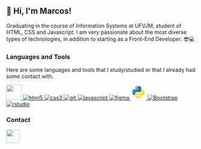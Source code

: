 ## 👋 Hi, I'm Marcos!
  
<p align="left"> Graduating in the course of Information Systems at UFVJM, student of HTML, CSS and Javascript. I am very passionate about the most diverse types of technologies, in addition to starting as a Front-End Developer. 😎💻 </p>

<h3 align="left">Languages and Tools</h3>
<p align="left"> Here are some languages and tools that I study/studied or that I already had some contact with. </p>
  
<p align="left">
  <a href="https://www.w3schools.com/cpp/" target="_blank" rel="noreferrer"> 
    <img src="https://cdn.jsdelivr.net/gh/devicons/devicon/icons/cplusplus/cplusplus-plain.svg" width="40" height="40"/> 
  </a>
  
  <a href="https://www.w3.org/html/" target="_blank" rel="noreferrer"> 
    <img src="https://cdn.jsdelivr.net/gh/devicons/devicon/icons/html5/html5-plain-wordmark.svg" alt="html5" width="40" height="40"/> 
  </a>
  
  <a href="https://www.w3schools.com/css/" target="_blank" rel="noreferrer"> 
    <img src="https://cdn.jsdelivr.net/gh/devicons/devicon/icons/css3/css3-plain-wordmark.svg" alt="css3" width="40" height="40"/> 
  </a>
  
  <a href="https://git-scm.com/" target="_blank" rel="noreferrer"> 
    <img src="https://cdn.jsdelivr.net/gh/devicons/devicon/icons/git/git-plain.svg" alt="git" width="40" height="40"/> 
  </a> 
  
  <a href="https://developer.mozilla.org/en-US/docs/Web/JavaScript" target="_blank" rel="noreferrer"> 
    <img src="https://cdn.jsdelivr.net/gh/devicons/devicon/icons/javascript/javascript-plain.svg" alt="javascript" width="40" height="40"/> 
  </a> 
  
  <a href="https://www.photoshop.com/en" target="_blank" rel="noreferrer"> 
    <img src="https://cdn.jsdelivr.net/gh/devicons/devicon/icons/figma/figma-original.svg" alt="figma" width="40" height="40"/> 
  </a>
  
  <a href="https://www.figma.com/" target="_blank" rel="noreferrer"> 
    <img src="https://raw.githubusercontent.com/devicons/devicon/master/icons/python/python-original.svg" alt="python" width="40" height="40"/>
  </a>
  
  <a href="https://getbootstrap.com" target="_blank" rel="noreferrer">
    <img src="https://cdn.jsdelivr.net/gh/devicons/devicon/icons/bootstrap/bootstrap-plain-wordmark.svg" alt="Bootstrap" width="40" height="40">
  </a>

  <a href="https://posit.co/download/rstudio-desktop/" target="_blank" rel="noreferrer">
    <img src="https://cdn.jsdelivr.net/gh/devicons/devicon/icons/rstudio/rstudio-plain.svg" alt="rstudio" width="40" heigth="40"/>
  </a>
  
 </p>
 
 <h3>Contact</h3>
 <p align="left">
    <a href="mailto:marcos.v.s.cruz10@gmail.com">
        <img src="https://cdn-icons-png.flaticon.com/512/281/281769.png" width="35" height="35"/>
    </a>
</p>


